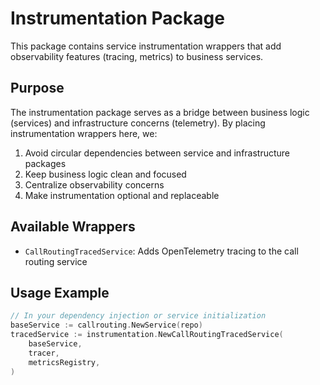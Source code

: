 # Instrumentation Package

This package contains service instrumentation wrappers that add observability features (tracing, metrics) to business services.

## Purpose

The instrumentation package serves as a bridge between business logic (services) and infrastructure concerns (telemetry). By placing instrumentation wrappers here, we:

1. Avoid circular dependencies between service and infrastructure packages
2. Keep business logic clean and focused
3. Centralize observability concerns
4. Make instrumentation optional and replaceable

## Available Wrappers

- `CallRoutingTracedService`: Adds OpenTelemetry tracing to the call routing service

## Usage Example

```go
// In your dependency injection or service initialization
baseService := callrouting.NewService(repo)
tracedService := instrumentation.NewCallRoutingTracedService(
    baseService,
    tracer,
    metricsRegistry,
)
```